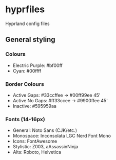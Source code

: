 # hyprfiles
Hyprland config files

## General styling

### Colours
- Electric Purple: #bf00ff
- Cyan: #00ffff

### Border Colours
- Active Gaps: #33ccffee -> #00ff99ee 45'
- Active No Gaps: #ff33ccee -> #9900ffee 45'
- Inactive: #595959aa

### Fonts (14-16px)
- General: Noto Sans (CJK/etc.)
- Monospace: Inconsolata LGC Nerd Font Mono
- Icons: FontAwesome
- Stylistic: Z003, aAssassinNinja
- Alts: Roboto, Helvetica
